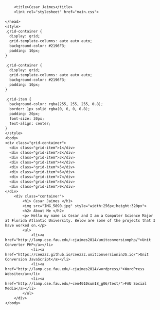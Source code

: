 <html>
    <head>
        <meta lang="en-US">
        <meta charset="utf-8">
        <meta name="viewport" content="width=device.width initial-scale=1">
    
        <title>Cesar Jaimes</title>
        <link rel="stylesheet" href="main.css">
        
    </head>
    <style>
    .grid-container {
      display: grid;
      grid-template-columns: auto auto auto;
      background-color: #2196F3;
      padding: 10px;
    }
    
    .grid-container {
      display: grid;
      grid-template-columns: auto auto auto;
      background-color: #2196F3;
      padding: 10px;
    }
    
    .grid-item {
      background-color: rgba(255, 255, 255, 0.8);
      border: 1px solid rgba(0, 0, 0, 0.8);
      padding: 20px;
      font-size: 30px;
      text-align: center;
    }
    </style>
    <body>
    <div class="grid-container">
      <div class="grid-item">1</div>
      <div class="grid-item">2</div>
      <div class="grid-item">3</div>  
      <div class="grid-item">4</div>
      <div class="grid-item">5</div>
      <div class="grid-item">6</div>  
      <div class="grid-item">7</div>
      <div class="grid-item">8</div>
      <div class="grid-item">9</div>  
    </div>
        <div class="container">
            <h1> Cesar Jaimes </h1>
            <img src="IMG_5890.jpg" style="width:256px;height:320px">
            <h2> About Me </h2>
            <p> Hello my name is Cesar and I am a Computer Science Major at Florida Atlantic University. Below are some of the projects that I have worked on.</p>
            <ul>
                <li><a href="http://lamp.cse.fau.edu/~cjaimes2014/unitconversionphp/">Unit Converter PHP</a></li>
                <li><a href="https://ceezzz.github.io/ceezzz.unitconversioninJS.io/">Unit Conversion JavaScript</a></li>
                <li><a href="http://lamp.cse.fau.edu/~cjaimes2014/wordpress/">WordPress Website</a></li>
                <li><a href="http://lamp.cse.fau.edu/~cen4010sum18_g06/test/">FAU Social Media</a></li>
            </ul>
        </div>
    </body>
</html>
